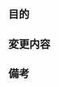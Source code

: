 ## 目的

<!-- {Please write here} -->

## 変更内容

<!-- {Please write here} -->

## 備考

<!-- {Please write here} -->
